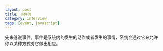 ```yaml
---
layout: post
title: 事件流
category: interview
tags: [event, javascript]
---
```

先来说说事件，事件是系统内的发生的动作或者发生的事情，系统会通过它来允许你以某种方式对它做出相应。
